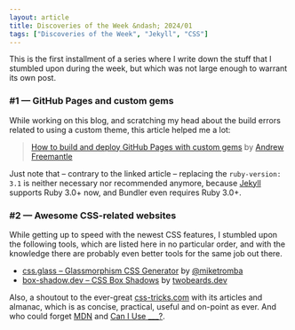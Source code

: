 ```yaml
---
layout: article
title: Discoveries of the Week &ndash; 2024/01
tags: ["Discoveries of the Week", "Jekyll", "CSS"]
---
```


This is the first installment of a series where I write down the stuff that
I stumbled upon during the week, but which was not large enough to warrant its own post.

### #1 &mdash; GitHub Pages and custom gems

While working on this blog, and scratching my head about the build errors
related to using a custom theme, this article helped me a lot:

> [How to build and deploy GitHub Pages with custom gems](https://www.fatlemon.co.uk/2023/12/custom-gems-with-github-pages/) by [Andrew Freemantle](https://www.fatlemon.co.uk/)

Just note that &ndash; contrary to the linked article &ndash; replacing the `ruby-version: 3.1`
is neither necessary nor recommended anymore, because [Jekyll](https://jekyllrb.com/) supports Ruby 3.0+ now,
and Bundler even requires Ruby 3.0+.

### #2 &mdash; Awesome CSS-related websites

While getting up to speed with the newest CSS features, I stumbled upon the following
tools, which are listed here in no particular order, and with the knowledge there are probably
even better tools for the same job out there.

* [css.glass &ndash; Glassmorphism CSS Generator](https://css.glass/) by [@miketromba](https://twitter.com/miketromba)
* [box-shadow.dev &ndash; CSS Box Shadows](https://box-shadow.dev/) by [twobeards.dev](https://twobeards.dev/)

Also, a shoutout to the ever-great [css-tricks.com](https://css-tricks.com) with its articles and almanac,
which is as concise, practical, useful and on-point as ever.
And who could forget [MDN](https://developer.mozilla.org/en-US/docs/Web/CSS) and [Can I Use ___?](https://caniuse.com/).
